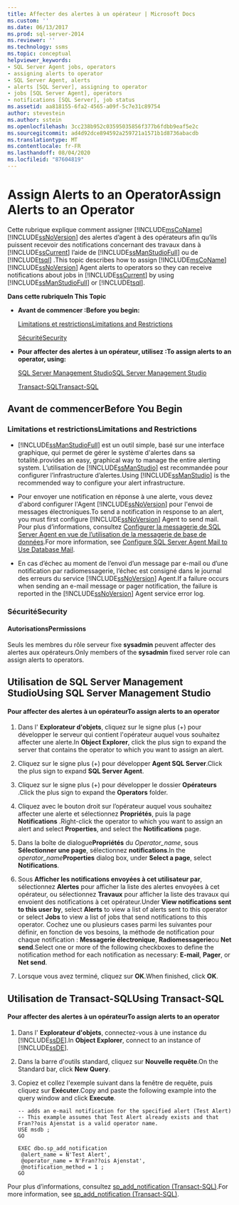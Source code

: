 ```yaml
---
title: Affecter des alertes à un opérateur | Microsoft Docs
ms.custom: ''
ms.date: 06/13/2017
ms.prod: sql-server-2014
ms.reviewer: ''
ms.technology: ssms
ms.topic: conceptual
helpviewer_keywords:
- SQL Server Agent jobs, operators
- assigning alerts to operator
- SQL Server Agent, alerts
- alerts [SQL Server], assigning to operator
- jobs [SQL Server Agent], operators
- notifications [SQL Server], job status
ms.assetid: aa818155-6fa2-4565-a09f-5c7e31c89754
author: stevestein
ms.author: sstein
ms.openlocfilehash: 3cc238b952c03595035856f377b6fdbb9eaf5e2c
ms.sourcegitcommit: ad4d92dce894592a259721a1571b1d8736abacdb
ms.translationtype: MT
ms.contentlocale: fr-FR
ms.lasthandoff: 08/04/2020
ms.locfileid: "87604819"
---
```

# <a name="assign-alerts-to-an-operator"></a><span data-ttu-id="eb3e4-102">Assign Alerts to an Operator</span><span class="sxs-lookup"><span data-stu-id="eb3e4-102">Assign Alerts to an Operator</span></span>
  <span data-ttu-id="eb3e4-103">Cette rubrique explique comment assigner [!INCLUDE[msCoName](../../includes/msconame-md.md)] [!INCLUDE[ssNoVersion](../../includes/ssnoversion-md.md)] des alertes d’agent à des opérateurs afin qu’ils puissent recevoir des notifications concernant des travaux dans à [!INCLUDE[ssCurrent](../../includes/sscurrent-md.md)] l’aide de [!INCLUDE[ssManStudioFull](../../includes/ssmanstudiofull-md.md)] ou de [!INCLUDE[tsql](../../includes/tsql-md.md)] .</span><span class="sxs-lookup"><span data-stu-id="eb3e4-103">This topic describes how to assign [!INCLUDE[msCoName](../../includes/msconame-md.md)] [!INCLUDE[ssNoVersion](../../includes/ssnoversion-md.md)] Agent alerts to operators so they can receive notifications about jobs in [!INCLUDE[ssCurrent](../../includes/sscurrent-md.md)] by using [!INCLUDE[ssManStudioFull](../../includes/ssmanstudiofull-md.md)] or [!INCLUDE[tsql](../../includes/tsql-md.md)].</span></span>  
  
 <span data-ttu-id="eb3e4-104">**Dans cette rubrique**</span><span class="sxs-lookup"><span data-stu-id="eb3e4-104">**In This Topic**</span></span>  
  
-   <span data-ttu-id="eb3e4-105">**Avant de commencer :**</span><span class="sxs-lookup"><span data-stu-id="eb3e4-105">**Before you begin:**</span></span>  
  
     [<span data-ttu-id="eb3e4-106">Limitations et restrictions</span><span class="sxs-lookup"><span data-stu-id="eb3e4-106">Limitations and Restrictions</span></span>](#Restrictions)  
  
     [<span data-ttu-id="eb3e4-107">Sécurité</span><span class="sxs-lookup"><span data-stu-id="eb3e4-107">Security</span></span>](#Security)  
  
-   <span data-ttu-id="eb3e4-108">**Pour affecter des alertes à un opérateur, utilisez :**</span><span class="sxs-lookup"><span data-stu-id="eb3e4-108">**To assign alerts to an operator, using:**</span></span>  
  
     [<span data-ttu-id="eb3e4-109">SQL Server Management Studio</span><span class="sxs-lookup"><span data-stu-id="eb3e4-109">SQL Server Management Studio</span></span>](#SSMSProcedure)  
  
     [<span data-ttu-id="eb3e4-110">Transact-SQL</span><span class="sxs-lookup"><span data-stu-id="eb3e4-110">Transact-SQL</span></span>](#TsqlProcedure)  
  
##  <a name="before-you-begin"></a><a name="BeforeYouBegin"></a> <span data-ttu-id="eb3e4-111">Avant de commencer</span><span class="sxs-lookup"><span data-stu-id="eb3e4-111">Before You Begin</span></span>  
  
###  <a name="limitations-and-restrictions"></a><a name="Restrictions"></a> <span data-ttu-id="eb3e4-112">Limitations et restrictions</span><span class="sxs-lookup"><span data-stu-id="eb3e4-112">Limitations and Restrictions</span></span>  
  
-   [!INCLUDE[ssManStudioFull](../../includes/ssmanstudiofull-md.md)] <span data-ttu-id="eb3e4-113">est un outil simple, basé sur une interface graphique, qui permet de gérer le système d'alertes dans sa totalité.</span><span class="sxs-lookup"><span data-stu-id="eb3e4-113">provides an easy, graphical way to manage the entire alerting system.</span></span> <span data-ttu-id="eb3e4-114">L’utilisation de [!INCLUDE[ssManStudio](../../includes/ssmanstudio-md.md)] est recommandée pour configurer l’infrastructure d’alertes.</span><span class="sxs-lookup"><span data-stu-id="eb3e4-114">Using [!INCLUDE[ssManStudio](../../includes/ssmanstudio-md.md)] is the recommended way to configure your alert infrastructure.</span></span>  
  
-   <span data-ttu-id="eb3e4-115">Pour envoyer une notification en réponse à une alerte, vous devez d'abord configurer l'Agent [!INCLUDE[ssNoVersion](../../includes/ssnoversion-md.md)] pour l'envoi de messages électroniques.</span><span class="sxs-lookup"><span data-stu-id="eb3e4-115">To send a notification in response to an alert, you must first configure [!INCLUDE[ssNoVersion](../../includes/ssnoversion-md.md)] Agent to send mail.</span></span> <span data-ttu-id="eb3e4-116">Pour plus d’informations, consultez [Configurer la messagerie de SQL Server Agent en vue de l’utilisation de la messagerie de base de données](../../relational-databases/database-mail/configure-sql-server-agent-mail-to-use-database-mail.md).</span><span class="sxs-lookup"><span data-stu-id="eb3e4-116">For more information, see [Configure SQL Server Agent Mail to Use Database Mail](../../relational-databases/database-mail/configure-sql-server-agent-mail-to-use-database-mail.md).</span></span>  
  
-   <span data-ttu-id="eb3e4-117">En cas d’échec au moment de l’envoi d’un message par e-mail ou d’une notification par radiomessagerie, l’échec est consigné dans le journal des erreurs du service [!INCLUDE[ssNoVersion](../../includes/ssnoversion-md.md)] Agent.</span><span class="sxs-lookup"><span data-stu-id="eb3e4-117">If a failure occurs when sending an e-mail message or pager notification, the failure is reported in the [!INCLUDE[ssNoVersion](../../includes/ssnoversion-md.md)] Agent service error log.</span></span>  
  
###  <a name="security"></a><a name="Security"></a> <span data-ttu-id="eb3e4-118">Sécurité</span><span class="sxs-lookup"><span data-stu-id="eb3e4-118">Security</span></span>  
  
####  <a name="permissions"></a><a name="Permissions"></a> <span data-ttu-id="eb3e4-119">Autorisations</span><span class="sxs-lookup"><span data-stu-id="eb3e4-119">Permissions</span></span>  
 <span data-ttu-id="eb3e4-120">Seuls les membres du rôle serveur fixe **sysadmin** peuvent affecter des alertes aux opérateurs.</span><span class="sxs-lookup"><span data-stu-id="eb3e4-120">Only members of the **sysadmin** fixed server role can assign alerts to operators.</span></span>  
  
##  <a name="using-sql-server-management-studio"></a><a name="SSMSProcedure"></a> <span data-ttu-id="eb3e4-121">Utilisation de SQL Server Management Studio</span><span class="sxs-lookup"><span data-stu-id="eb3e4-121">Using SQL Server Management Studio</span></span>  
  
#### <a name="to-assign-alerts-to-an-operator"></a><span data-ttu-id="eb3e4-122">Pour affecter des alertes à un opérateur</span><span class="sxs-lookup"><span data-stu-id="eb3e4-122">To assign alerts to an operator</span></span>  
  
1.  <span data-ttu-id="eb3e4-123">Dans l' **Explorateur d'objets**, cliquez sur le signe plus (+) pour développer le serveur qui contient l'opérateur auquel vous souhaitez affecter une alerte.</span><span class="sxs-lookup"><span data-stu-id="eb3e4-123">In **Object Explorer**, click the plus sign to expand the server that contains the operator to which you want to assign an alert.</span></span>  
  
2.  <span data-ttu-id="eb3e4-124">Cliquez sur le signe plus (+) pour développer **Agent SQL Server**.</span><span class="sxs-lookup"><span data-stu-id="eb3e4-124">Click the plus sign to expand **SQL Server Agent**.</span></span>  
  
3.  <span data-ttu-id="eb3e4-125">Cliquez sur le signe plus (+) pour développer le dossier **Opérateurs** .</span><span class="sxs-lookup"><span data-stu-id="eb3e4-125">Click the plus sign to expand the **Operators** folder.</span></span>  
  
4.  <span data-ttu-id="eb3e4-126">Cliquez avec le bouton droit sur l’opérateur auquel vous souhaitez affecter une alerte et sélectionnez **Propriétés**, puis la page **Notifications** .</span><span class="sxs-lookup"><span data-stu-id="eb3e4-126">Right-click the operator to which you want to assign an alert and select **Properties**, and select the **Notifications** page.</span></span>  
  
5.  <span data-ttu-id="eb3e4-127">Dans la boîte de dialogue**Propriétés** du _Operator_name_, sous **Sélectionner une page**, sélectionnez **notifications**.</span><span class="sxs-lookup"><span data-stu-id="eb3e4-127">In the _operator_name_**Properties** dialog box, under **Select a page**, select **Notifications**.</span></span>  
  
6.  <span data-ttu-id="eb3e4-128">Sous **Afficher les notifications envoyées à cet utilisateur par**, sélectionnez **Alertes** pour afficher la liste des alertes envoyées à cet opérateur, ou sélectionnez **Travaux** pour afficher la liste des travaux qui envoient des notifications à cet opérateur.</span><span class="sxs-lookup"><span data-stu-id="eb3e4-128">Under **View notifications sent to this user by**, select **Alerts** to view a list of alerts sent to this operator or select **Jobs** to view a list of jobs that send notifications to this operator.</span></span> <span data-ttu-id="eb3e4-129">Cochez une ou plusieurs cases parmi les suivantes pour définir, en fonction de vos besoins, la méthode de notification pour chaque notification : **Messagerie électronique**, **Radiomessagerie**ou **Net send**.</span><span class="sxs-lookup"><span data-stu-id="eb3e4-129">Select one or more of the following checkboxes to define the notification method for each notification as necessary: **E-mail**, **Pager**, or **Net send**.</span></span>  
  
7.  <span data-ttu-id="eb3e4-130">Lorsque vous avez terminé, cliquez sur **OK**.</span><span class="sxs-lookup"><span data-stu-id="eb3e4-130">When finished, click **OK**.</span></span>  
  
##  <a name="using-transact-sql"></a><a name="TsqlProcedure"></a> <span data-ttu-id="eb3e4-131">Utilisation de Transact-SQL</span><span class="sxs-lookup"><span data-stu-id="eb3e4-131">Using Transact-SQL</span></span>  
  
#### <a name="to-assign-alerts-to-an-operator"></a><span data-ttu-id="eb3e4-132">Pour affecter des alertes à un opérateur</span><span class="sxs-lookup"><span data-stu-id="eb3e4-132">To assign alerts to an operator</span></span>  
  
1.  <span data-ttu-id="eb3e4-133">Dans l' **Explorateur d'objets**, connectez-vous à une instance du [!INCLUDE[ssDE](../../includes/ssde-md.md)].</span><span class="sxs-lookup"><span data-stu-id="eb3e4-133">In **Object Explorer**, connect to an instance of [!INCLUDE[ssDE](../../includes/ssde-md.md)].</span></span>  
  
2.  <span data-ttu-id="eb3e4-134">Dans la barre d'outils standard, cliquez sur **Nouvelle requête**.</span><span class="sxs-lookup"><span data-stu-id="eb3e4-134">On the Standard bar, click **New Query**.</span></span>  
  
3.  <span data-ttu-id="eb3e4-135">Copiez et collez l'exemple suivant dans la fenêtre de requête, puis cliquez sur **Exécuter**.</span><span class="sxs-lookup"><span data-stu-id="eb3e4-135">Copy and paste the following example into the query window and click **Execute**.</span></span>  
  
    ```  
    -- adds an e-mail notification for the specified alert (Test Alert)  
    -- This example assumes that Test Alert already exists and that Fran??ois Ajenstat is a valid operator name.  
    USE msdb ;  
    GO  
  
    EXEC dbo.sp_add_notification  
     @alert_name = N'Test Alert',  
     @operator_name = N'Fran??ois Ajenstat',  
     @notification_method = 1 ;  
    GO  
    ```  
  
 <span data-ttu-id="eb3e4-136">Pour plus d’informations, consultez [sp_add_notification &#40;Transact-SQL&#41;](/sql/relational-databases/system-stored-procedures/sp-add-notification-transact-sql).</span><span class="sxs-lookup"><span data-stu-id="eb3e4-136">For more information, see [sp_add_notification &#40;Transact-SQL&#41;](/sql/relational-databases/system-stored-procedures/sp-add-notification-transact-sql).</span></span>  
  
  
